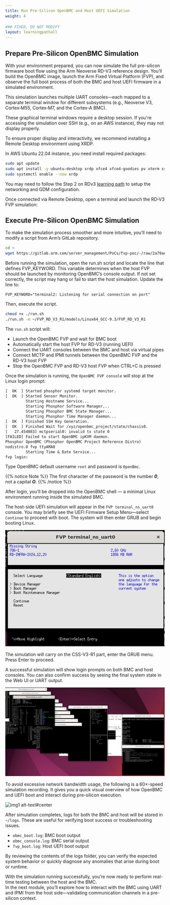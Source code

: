 ```yaml
---
title: Run Pre-Silicon OpenBMC and Host UEFI Simulation
weight: 4

### FIXED, DO NOT MODIFY
layout: learningpathall
---
```


## Prepare Pre-Silicon OpenBMC Simulation

With your environment prepared, you can now simulate the full pre-silicon firmware boot flow using the Arm Neoverse RD-V3 reference design.
You’ll build the OpenBMC image, launch the Arm Fixed Virtual Platform (FVP), and observe the full boot process of both the BMC and host UEFI firmware in a simulated environment.

This simulation launches multiple UART consoles—each mapped to a separate terminal window for different subsystems (e.g., Neoverse V3, Cortex‑M55, Cortex‑M7, and the Cortex-A BMC).

These graphical terminal windows require a desktop session. If you're accessing the simulation over SSH (e.g., on an AWS instance), they may not display properly.

To ensure proper display and interactivity, we recommend installing a Remote Desktop environment using XRDP.

In AWS Ubuntu 22.04 instance, you need install required packages:

```bash
sudo apt update
sudo apt install -y ubuntu-desktop xrdp xfce4 xfce4-goodies pv xterm sshpass socat retry
sudo systemctl enable --now xrdp
```

You may need to follow the Step 2 on RDv3 [learning path](https://learn.arm.com/learning-paths/servers-and-cloud-computing/neoverse-rdv3-swstack/4_rdv3_on_fvp/) to setup the networking and GDM configuration.

Once connected via Remote Desktop, open a terminal and launch the RD‑V3 FVP simulation:

## Execute Pre-Silicon OpenBMC Simulation

To make the simulation process smoother and more intuitive, you’ll need to modify a script from Arm’s GitLab repository.

```bash
cd ~
wget https://gitlab.arm.com/server_management/PoCs/fvp-poc/-/raw/2a79ae93560969a3b802dfb3d7d89f9fd9dee5a6/run.sh
```

Before running the simulation, open the run.sh script and locate the line that defines FVP_KEYWORD.
This variable determines when the host FVP should be launched by monitoring OpenBMC’s console output.
If not set correctly, the script may hang or fail to start the host simulation.
Update the line to:

```
FVP_KEYWORD="terminal2: Listening for serial connection on port"
```

Then, execute the script.

```bash
chmod +x ./run.sh
./run.sh -m ~/FVP_RD_V3_R1/models/Linux64_GCC-9.3/FVP_RD_V3_R1
```

The `run.sh` script will:

- Launch the OpenBMC FVP and wait for BMC boot
- Automatically start the host FVP for RD-V3 (running UEFI)
- Connect the UART consoles between the BMC and host via virtual pipes
- Connect MCTP and IPMI tunnels between the OpenBMC FVP and the RD-V3 host FVP
- Stop the OpenBMC FVP and RD-V3 host FVP when CTRL+C is pressed


Once the simulation is running, the `OpenBMC FVP console` will stop at the Linux login prompt:

```
[  OK  ] Started phosphor systemd target monitor.
[  OK  ] Started Sensor Monitor.
         Starting Hostname Service...
         Starting Phosphor Software Manager...
         Starting Phosphor BMC State Manager...
         Starting Phosphor Time Manager daemon...
[  OK  ] Finished SSH Key Generation.
[  OK  ] Finished Wait for /xyz/openbmc_project/state/chassis0.
[   27.454083] mctpserial0: invalid tx state 0
[FAILED] Failed to start OpenBMC ipKVM daemon.
Phosphor OpenBMC (Phosphor OpenBMC Project Reference Distro) nodistro.0 fvp ttyAMA0
         Starting Time & Date Service...
fvp login:
```

Type OpenBMC default username `root` and password is `0penBmc`.


{{% notice Note %}}
The first character of the password is the number ***0***, not a capital ***O***.
{{% /notice %}}

After login, you’ll be dropped into the OpenBMC shell — a minimal Linux environment running inside the simulated BMC.

The host-side UEFI simulation will appear in the `FVP terminal_ns_uart0` console. 
You may briefly see the UEFI Firmware Setup Menu—select `Continue` to proceed with boot. 
The system will then enter GRUB and begin booting Linux.

![img2 alt-text#center](openbmc_hostuefi.jpg "UEFI Firmware Setup Menu")

The simulation will carry on the CSS-V3-R1 part, enter the GRUB menu. Press Enter to proceed.

A successful simulation will show login prompts on both BMC and host consoles. You can also confirm success by seeing the final system state in the Web UI or UART output.

![img2 alt-text#center](openbmc_cssv3_sim.jpg "Simuation Success")

To avoid excessive network bandwidth usage, the following is a 60×-speed simulation recording.
It gives you a quick visual overview of how OpenBMC and UEFI boot and interact during pre-silicon execution.

![img1 alt-text#center](openbmc_cssv3_running.gif "Simuation Running")

After simulation completes, logs for both the BMC and host will be stored in `~/logs`. These are useful for verifying boot success or troubleshooting issues.

- `obmc_boot.log`: BMC boot output  
- `obmc_console.log`: BMC serial output  
- `fvp_boot.log`: Host UEFI boot output

By reviewing the contents of the logs folder, you can verify the expected system behavior or quickly diagnose
any anomalies that arise during boot or runtime.

With the simulation running successfully, you’re now ready to perform real-time testing between the host and the BMC.  
In the next module, you’ll explore how to interact with the BMC using UART and IPMI from the host side—validating communication channels in a pre-silicon context.
